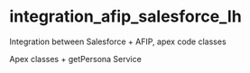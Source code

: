 # integration_afip_salesforce_lh

Integration between Salesforce + AFIP, apex code classes

Apex classes + getPersona Service
